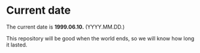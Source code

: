 # Current date

The current date is **1999.06.10.** (YYYY.MM.DD.)

This repository will be good when the world ends, so we will know how long it lasted.